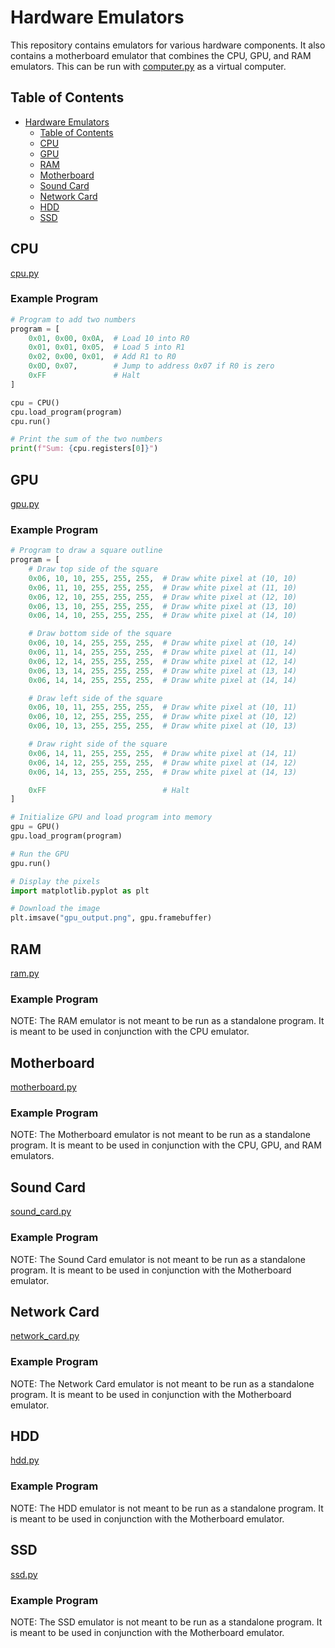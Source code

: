 # Hardware Emulators
This repository contains emulators for various hardware components. It also contains a motherboard emulator that combines the CPU, GPU, and RAM emulators. This can be run with [computer.py](computer.py) as a virtual computer.

## Table of Contents
- [Hardware Emulators](#hardware-emulators)
  - [Table of Contents](#table-of-contents)
  - [CPU](#cpu)
  - [GPU](#gpu)
  - [RAM](#ram)
  - [Motherboard](#motherboard)
  - [Sound Card](#sound-card)
  - [Network Card](#network-card)
  - [HDD](#hdd)
  - [SSD](#ssd)

## CPU
[cpu.py](emulators/cpu.py)
### Example Program
```python
# Program to add two numbers
program = [
    0x01, 0x00, 0x0A,  # Load 10 into R0
    0x01, 0x01, 0x05,  # Load 5 into R1
    0x02, 0x00, 0x01,  # Add R1 to R0
    0x0D, 0x07,        # Jump to address 0x07 if R0 is zero
    0xFF               # Halt
]

cpu = CPU()
cpu.load_program(program)
cpu.run()

# Print the sum of the two numbers
print(f"Sum: {cpu.registers[0]}")
```

## GPU
[gpu.py](emulators/gpu.py)
### Example Program
```python
# Program to draw a square outline
program = [
    # Draw top side of the square
    0x06, 10, 10, 255, 255, 255,  # Draw white pixel at (10, 10)
    0x06, 11, 10, 255, 255, 255,  # Draw white pixel at (11, 10)
    0x06, 12, 10, 255, 255, 255,  # Draw white pixel at (12, 10)
    0x06, 13, 10, 255, 255, 255,  # Draw white pixel at (13, 10)
    0x06, 14, 10, 255, 255, 255,  # Draw white pixel at (14, 10)

    # Draw bottom side of the square
    0x06, 10, 14, 255, 255, 255,  # Draw white pixel at (10, 14)
    0x06, 11, 14, 255, 255, 255,  # Draw white pixel at (11, 14)
    0x06, 12, 14, 255, 255, 255,  # Draw white pixel at (12, 14)
    0x06, 13, 14, 255, 255, 255,  # Draw white pixel at (13, 14)
    0x06, 14, 14, 255, 255, 255,  # Draw white pixel at (14, 14)

    # Draw left side of the square
    0x06, 10, 11, 255, 255, 255,  # Draw white pixel at (10, 11)
    0x06, 10, 12, 255, 255, 255,  # Draw white pixel at (10, 12)
    0x06, 10, 13, 255, 255, 255,  # Draw white pixel at (10, 13)

    # Draw right side of the square
    0x06, 14, 11, 255, 255, 255,  # Draw white pixel at (14, 11)
    0x06, 14, 12, 255, 255, 255,  # Draw white pixel at (14, 12)
    0x06, 14, 13, 255, 255, 255,  # Draw white pixel at (14, 13)

    0xFF                          # Halt
]

# Initialize GPU and load program into memory
gpu = GPU()
gpu.load_program(program)

# Run the GPU
gpu.run()

# Display the pixels
import matplotlib.pyplot as plt

# Download the image
plt.imsave("gpu_output.png", gpu.framebuffer)
```

## RAM
[ram.py](emulators/ram.py)
### Example Program
NOTE: The RAM emulator is not meant to be run as a standalone program. It is meant to be used in conjunction with the CPU emulator.

## Motherboard
[motherboard.py](emulators/motherboard.py)

### Example Program
NOTE: The Motherboard emulator is not meant to be run as a standalone program. It is meant to be used in conjunction with the CPU, GPU, and RAM emulators.

## Sound Card
[sound_card.py](emulators/sound_card.py)

### Example Program
NOTE: The Sound Card emulator is not meant to be run as a standalone program. It is meant to be used in conjunction with the Motherboard emulator.

## Network Card
[network_card.py](emulators/network_card.py)

### Example Program
NOTE: The Network Card emulator is not meant to be run as a standalone program. It is meant to be used in conjunction with the Motherboard emulator.

## HDD
[hdd.py](emulators/hdd.py)

### Example Program
NOTE: The HDD emulator is not meant to be run as a standalone program. It is meant to be used in conjunction with the Motherboard emulator.

## SSD
[ssd.py](emulators/ssd.py)

### Example Program
NOTE: The SSD emulator is not meant to be run as a standalone program. It is meant to be used in conjunction with the Motherboard emulator.
